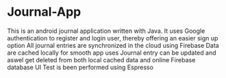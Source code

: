 # Journal-App
This is an android journal application written with Java.
It uses Google authentication to register and login user, thereby offering an easier sign up option
All journal entries are synchronized in the cloud using Firebase
Data are cached locally for smooth app uses
Journal entry can be updated and aswel get deleted from both local cached data and online Firebase database
UI Test is been performed using Espresso
